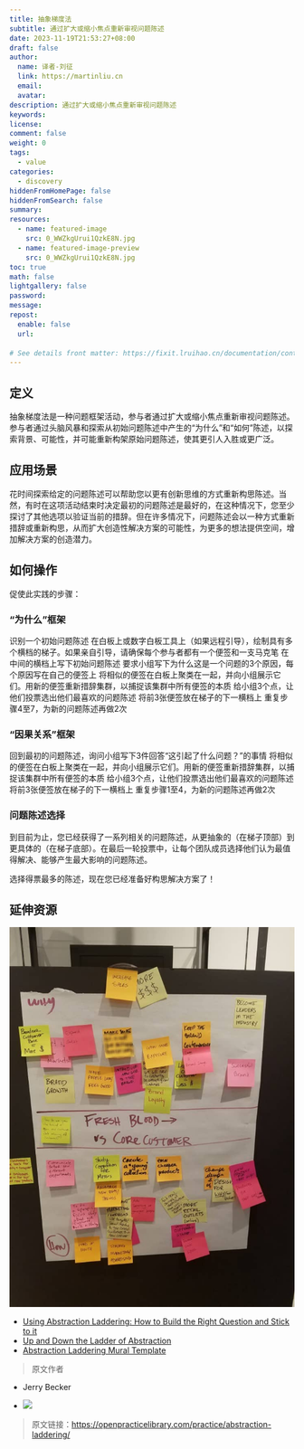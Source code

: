 ```yaml
---
title: 抽象梯度法
subtitle: 通过扩大或缩小焦点重新审视问题陈述
date: 2023-11-19T21:53:27+08:00
draft: false
author:
  name: 译者-刘征
  link: https://martinliu.cn
  email:
  avatar:
description: 通过扩大或缩小焦点重新审视问题陈述
keywords:
license:
comment: false
weight: 0
tags:
  - value
categories:
  - discovery
hiddenFromHomePage: false
hiddenFromSearch: false
summary:
resources:
  - name: featured-image
    src: 0_WWZkgUrui1QzkE8N.jpg
  - name: featured-image-preview
    src: 0_WWZkgUrui1QzkE8N.jpg
toc: true
math: false
lightgallery: false
password:
message:
repost:
  enable: false
  url:

# See details front matter: https://fixit.lruihao.cn/documentation/content-management/introduction/#front-matter
---
```


<!--more-->

## 定义

抽象梯度法是一种问题框架活动，参与者通过扩大或缩小焦点重新审视问题陈述。参与者通过头脑风暴和探索从初始问题陈述中产生的“为什么”和“如何”陈述，以探索背景、可能性，并可能重新构架原始问题陈述，使其更引人入胜或更广泛。

## 应用场景

花时间探索给定的问题陈述可以帮助您以更有创新思维的方式重新构思陈述。当然，有时在这项活动结束时决定最初的问题陈述是最好的，在这种情况下，您至少探讨了其他选项以验证当前的措辞。但在许多情况下，问题陈述会以一种方式重新措辞或重新构思，从而扩大创造性解决方案的可能性，为更多的想法提供空间，增加解决方案的创造潜力。

## 如何操作

促使此实践的步骤：

### “为什么”框架

识别一个初始问题陈述
在白板上或数字白板工具上（如果远程引导），绘制具有多个横档的梯子。如果亲自引导，请确保每个参与者都有一个便签和一支马克笔
在中间的横档上写下初始问题陈述
要求小组写下为什么这是一个问题的3个原因，每个原因写在自己的便签上
将相似的便签在白板上聚类在一起，并向小组展示它们。用新的便签重新措辞集群，以捕捉该集群中所有便签的本质
给小组3个点，让他们投票选出他们最喜欢的问题陈述
将前3张便签放在梯子的下一横档上
重复步骤4至7，为新的问题陈述再做2次

### “因果关系”框架

回到最初的问题陈述，询问小组写下3件回答“这引起了什么问题？”的事情
将相似的便签在白板上聚类在一起，并向小组展示它们。用新的便签重新措辞集群，以捕捉该集群中所有便签的本质
给小组3个点，让他们投票选出他们最喜欢的问题陈述
将前3张便签放在梯子的下一横档上
重复步骤1至4，为新的问题陈述再做2次

### 问题陈述选择

到目前为止，您已经获得了一系列相关的问题陈述，从更抽象的（在梯子顶部）到更具体的（在梯子底部）。在最后一轮投票中，让每个团队成员选择他们认为最值得解决、能够产生最大影响的问题陈述。

选择得票最多的陈述，现在您已经准备好构思解决方案了！

## 延伸资源

![例子](abstraction-ladder-example.jpeg)

* [Using Abstraction Laddering: How to Build the Right Question and Stick to it](https://medium.com/the-conversation-factory/using-abstraction-laddering-how-to-build-the-right-question-and-stick-to-it-c0efb012248e)
* [Up and Down the Ladder of Abstraction](https://medium.com/@tombarrett/up-and-down-the-ladder-of-abstraction-cb73533be751)
* [Abstraction Laddering Mural Template](https://www.mural.co/templates/abstraction-laddering?utm_medium=paid-search&utm_source=adwords&utm_campaign=201101-Templates_-_Facilitator_Superpowers&utm_adgroup=Templates_-_Business_Model_Canvas&utm_campaign_id=11208697402&utm_content=&utm_adgroupid=110300560016&gclid=Cj0KCQjwmIuDBhDXARIsAFITC_4HvAlkNxU62JIpCkiz435JiymWZJ9JT1958Ym1F6Rd3bSYj21Pv9caAsd0EALw_wcB)

> 原文作者

* Jerry Becker

* ![](https://github.com/heyjerrybecker.png)

> 原文链接：https://openpracticelibrary.com/practice/abstraction-laddering/